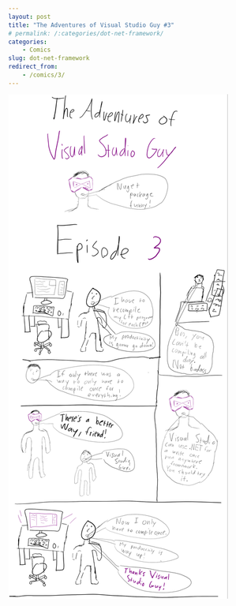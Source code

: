 ```yaml
---
layout: post
title: "The Adventures of Visual Studio Guy #3"
# permalink: /:categories/dot-net-framework/
categories:
    - Comics
slug: dot-net-framework
redirect_from:
    - /comics/3/
---
```


![Visual Studio Guy](/comic_imgs/visual_studio_guy_3.png "Visual Studio. It's badass.")
